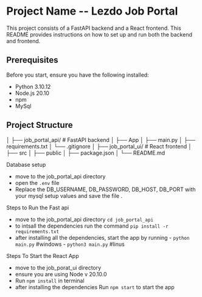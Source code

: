 # Project Name -- Lezdo Job Portal

This project consists of a FastAPI backend and a React frontend. This README provides instructions on how to set up and run both the backend and frontend.

## Prerequisites

Before you start, ensure you have the following installed:

- Python 3.10.12
- Node.js 20.10
- npm
- MySql

## Project Structure

  │
  ├── job_portal_api/ # FastAPI backend
  │ ├── App
  │ ├── main.py
  │ ├── requirements.txt
  │ └── .gitignore
  │
  ├── job_portal_ui/ # React frontend
  │ ├── src
  │ ├── public
  │ ├── package.json
  │
  └── README.md


Database setup
  - move to the job_portal_api directory
  - open the `.env` file
  - Replace the DB_USERNAME, DB_PASSWORD, DB_HOST, DB_PORT with your mysql setup values and save the file .
  


Steps to Run the Fast api
  - move to the job_portal_api directory   `cd job_portal_api`
  - to intsall the dependencies run the command `pip install -r requirements.txt`   
  - after installing all the dependencies, start the app by running
        - `python main.py`    #windows
        - `python3 main.py`   #linus


Steps To Start the React App
  - move to the job_porat_ui directory
  - ensure you are using Node v 20.10.0
  - Run `npm install` in terminal
  - after installing the dependencies Run `npm start` to start the app
